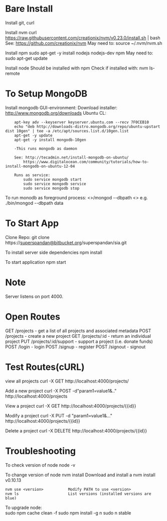 Bare Install
============
Install git, curl

Install nvm
    curl https://raw.githubusercontent.com/creationix/nvm/v0.23.0/install.sh | bash
    See: https://github.com/creationix/nvm
    May need to: source ~/.nvm/nvm.sh 

Install npm
    sudo apt-get -y install nodejs nodejs-dev npm
    May need to: sudo apt-get update
    
Install node
    Should be installed with npm
    Check if installed with: 
        nvm ls-remote

To Setup MongoDB
================
Install mongodb
    GUI-environment: Download installer: http://www.mongodb.org/downloads
    Ubuntu CL: 

        apt-key adv --keyserver keyserver.ubuntu.com --recv 7F0CEB10
        echo "deb http://downloads-distro.mongodb.org/repo/ubuntu-upstart dist 10gen" | tee -a /etc/apt/sources.list.d/10gen.list
        apt-get -y update
        apt-get -y install mongodb-10gen

        -This runs mongodb as daemon
        
        See: http://tecadmin.net/install-mongodb-on-ubuntu/
            https://www.digitalocean.com/community/tutorials/how-to-install-mongodb-on-ubuntu-12-04

        Runs as service:
            sudo service mongodb start
            sudo service mongodb service
            sudo service mongodb stop
        

To run monodb as foreground process:
    <<PATH TO mongod>>/mongod --dbpath <<data file>>
    e.g.
    ./bin/mongod --dbpath data


To Start App
============
Clone Repo:
    git clone https://superspandan@bitbucket.org/superspandan/sia.git

To install server side dependencies
    npm install

To start application
    npm start


Note
====
Server listens on port 4000.

Open Routes
===========
GET /projects - get a list of all projects and associated metadata
POST /projects - create a new project
GET /projects/:id - return an individual project 
PUT /projects/:id/support - support a project (i.e. donate funds)
POST /login - login
POST /signup - register
POST /signout - signout 

Test Routes(cURL)
=================
view all projects
curl -X GET http://localhost:4000/projects/

Add a new project
curl -X POST -d"param1=value1&.." http://localhost:4000/projects

View a project
curl -X GET http://localhost:4000/projects/{{id}}

Modify a project
curl -X PUT -d "param1=value1&..." http://localhost:4000/projects/{{id}}

Delete a project
curl -X DELETE http://localhost:4000/projects/{{id}}

Troubleshooting
===============
To check version of node
    node -v
    
To change version of node
    nvm install <version>       Download and install a <version>
    nvm install v0.10.13
    
    nvm use <version>           Modify PATH to use <version>
    nvm ls                      List versions (installed versions are blue)

To upgrade node:    
    sudo npm cache clean -f
    sudo npm install -g n
    sudo n stable